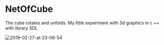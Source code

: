 # NetOfCube
The cube rotates and unfolds.
My little experiment with 3d graphics in c ++ with library SDL

![2019-02-27-at-23-06-54](https://user-images.githubusercontent.com/20697704/53515053-afac0780-3afb-11e9-828b-d4ad87503dac.gif)
